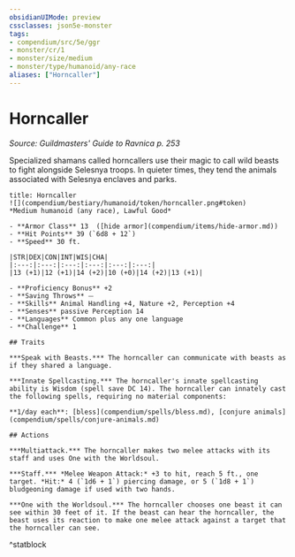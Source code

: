 ```yaml
---
obsidianUIMode: preview
cssclasses: json5e-monster
tags:
- compendium/src/5e/ggr
- monster/cr/1
- monster/size/medium
- monster/type/humanoid/any-race
aliases: ["Horncaller"]
---
```

# Horncaller
*Source: Guildmasters' Guide to Ravnica p. 253*  

Specialized shamans called horncallers use their magic to call wild beasts to fight alongside Selesnya troops. In quieter times, they tend the animals associated with Selesnya enclaves and parks.

```ad-statblock
title: Horncaller
![](compendium/bestiary/humanoid/token/horncaller.png#token)
*Medium humanoid (any race), Lawful Good*

- **Armor Class** 13  ([hide armor](compendium/items/hide-armor.md))
- **Hit Points** 39 (`6d8 + 12`)
- **Speed** 30 ft.

|STR|DEX|CON|INT|WIS|CHA|
|:---:|:---:|:---:|:---:|:---:|:---:|
|13 (+1)|12 (+1)|14 (+2)|10 (+0)|14 (+2)|13 (+1)|

- **Proficiency Bonus** +2
- **Saving Throws** ⏤
- **Skills** Animal Handling +4, Nature +2, Perception +4
- **Senses** passive Perception 14
- **Languages** Common plus any one language
- **Challenge** 1

## Traits

***Speak with Beasts.*** The horncaller can communicate with beasts as if they shared a language.

***Innate Spellcasting.*** The horncaller's innate spellcasting ability is Wisdom (spell save DC 14). The horncaller can innately cast the following spells, requiring no material components:

**1/day each**: [bless](compendium/spells/bless.md), [conjure animals](compendium/spells/conjure-animals.md)

## Actions

***Multiattack.*** The horncaller makes two melee attacks with its staff and uses One with the Worldsoul.

***Staff.*** *Melee Weapon Attack:* +3 to hit, reach 5 ft., one target. *Hit:* 4 (`1d6 + 1`) piercing damage, or 5 (`1d8 + 1`) bludgeoning damage if used with two hands.

***One with the Worldsoul.*** The horncaller chooses one beast it can see within 30 feet of it. If the beast can hear the horncaller, the beast uses its reaction to make one melee attack against a target that the horncaller can see.
```
^statblock
